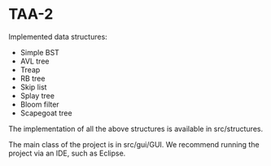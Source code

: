 # TAA-2

Implemented data structures:
* Simple BST
* AVL tree
* Treap
* RB tree
* Skip list
* Splay tree
* Bloom filter
* Scapegoat tree

The implementation of all the above structures is available in src/structures.

The main class of the project is in src/gui/GUI. We recommend running the project via an IDE, such as Eclipse.
